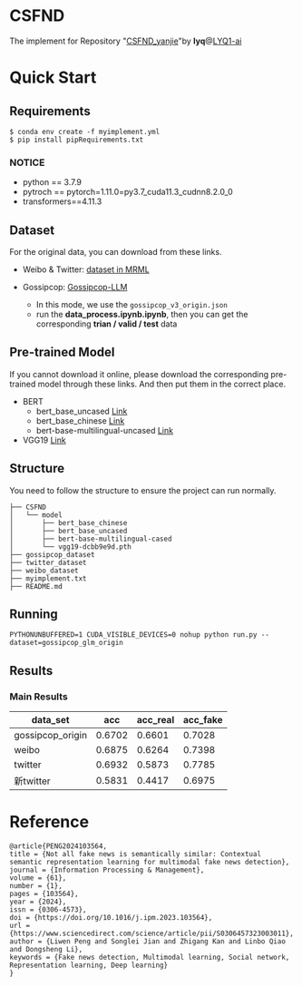 # CSFND
The implement for Repository "[CSFND_yanjie](https://github.com/ml-master/CSFND_yanjie)"by **lyq**@[LYQ1-ai](https://github.com/LYQ1-ai)
# Quick Start
## Requirements
```shell
$ conda env create -f myimplement.yml
$ pip install pipRequirements.txt
```

### NOTICE
- python == 3.7.9
- pytroch == pytorch=1.11.0=py3.7_cuda11.3_cudnn8.2.0_0
- transformers==4.11.3

## Dataset
For the original data, you can download from these links.
- Weibo & Twitter:    [dataset in MRML](https://github.com/plw-study/MRML)
  
- Gossipcop:    [Gossipcop-LLM](https://github.com/junyachen/Data-examples?tab=readme-ov-file)
   - In this mode, we use the ```gossipcop_v3_origin.json```
   - run the **data_process.ipynb.ipynb**, then you can get the corresponding **trian / valid / test** data

## Pre-trained Model
If you cannot download it online, please download the corresponding pre-trained model through these links.
And then put them in the correct place.
- BERT
  - bert_base_uncased [Link](https://huggingface.co/google-bert/bert-base-uncased)
  - bert_base_chinese [Link](https://huggingface.co/google-bert/bert-base-chinese)
  - bert-base-multilingual-uncased [Link](https://huggingface.co/google-bert/bert-base-multilingual-uncased)
- VGG19 [Link](https://download.pytorch.org/models/vgg19-dcbb9e9d.pth)

## Structure
You need to follow the structure to ensure the project can run normally.
```
├── CSFND
│   └── model
│       ├── bert_base_chinese
│       ├── bert_base_uncased
│       ├── bert-base-multilingual-cased
│       └── vgg19-dcbb9e9d.pth
├── gossipcop_dataset
├── twitter_dataset
├── weibo_dataset
├── myimplement.txt
├── README.md
```

## Running
```
PYTHONUNBUFFERED=1 CUDA_VISIBLE_DEVICES=0 nohup python run.py --dataset=gossipcop_glm_origin
```

## Results

### Main Results
| data_set         | acc    | acc_real | acc\_fake |
| ---------------- | ------ | -------- | --------- |
| gossipcop_origin | 0.6702 | 0.6601   | 0.7028    |
| weibo            | 0.6875 | 0.6264   | 0.7398    |
| twitter          | 0.6932 | 0.5873   | 0.7785    |
| 新twitter        | 0.5831 | 0.4417   | 0.6975    |

# Reference
```
@article{PENG2024103564,
title = {Not all fake news is semantically similar: Contextual semantic representation learning for multimodal fake news detection},
journal = {Information Processing & Management},
volume = {61},
number = {1},
pages = {103564},
year = {2024},
issn = {0306-4573},
doi = {https://doi.org/10.1016/j.ipm.2023.103564},
url = {https://www.sciencedirect.com/science/article/pii/S0306457323003011},
author = {Liwen Peng and Songlei Jian and Zhigang Kan and Linbo Qiao and Dongsheng Li},
keywords = {Fake news detection, Multimodal learning, Social network, Representation learning, Deep learning}
}
```
